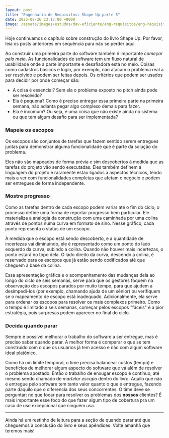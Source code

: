 ```yaml
---
layout: post
title: "Engenharia de Requisitos: Shape Up parte 5"
date: 2025-08-26 23:17:00 +0000
image: /assets/images/estudos/dev-eficiente/eng-requisitos/eng-requisitos-shape-up-parte5-cover.jpg
---
```

Hoje continuamos o capítulo sobre construção do livro Shape Up. Por favor, leia os posts anteriores em sequência para não se perder aqui.

Ao construir uma primeira parte do software também é importante *começar pelo meio*. As funcionalidades de software tem um fluxo natural de usabilidade onde a parte importante e desafiadora está no meio. Coisas como cadastros básicos e login, por exemplo, não atacam o problema real a ser resolvido e podem ser feitas depois. Os critérios que podem ser usados para decidir por onde começar são:
- A coisa é essencial? Sem ela o problema exposto no pitch ainda pode ser resolvido?
- Ela é pequena? Como é preciso entregar essa primeira parte na primeira semana, não adianta pegar algo complexo demais para fazer.
- Ela é incomum? Ou seja, é uma coisa que não existe ainda no sistema ou que tem algum desafio para ser implementada?

### Mapeie os escopos

Os escopos são conjuntos de tarefas que fazem sentido serem entregues juntas para demonstrar alguma funcionalidade que é parte da solução do problema.

Eles não são mapeados de forma prévia e sim descobertos à medida que as tarefas do projeto vão sendo executadas. Eles também definem a linguagem do projeto e raramente estão ligados a aspectos técnicos, tendo mais a ver com funcionalidades completas que afetam o negócio e podem ser entregues de forma independente.

### Mostre progresso

Como as tarefas dentro de cada escopo podem variar até o fim do ciclo, o processo define uma forma de reportar progresso bem particular. Ele materializa a analogia da construção com uma caminhada por uma colina através de pontos numa curva em formato de sino. Nesse gráfico, cada ponto representa o status de um escopo.

À medida que o escopo está sendo descoberto, e a quantidade de incertezas vai diminuindo, ele é representado como um ponto do lado esquerdo da curva, subindo a colina. Quando não houver mais incertezas, o ponto estará no topo dela. O lado direito da curva, descendo a colina, é reservado para os escopos que já estão sendo codificados até que cheguem à base da colina.

Essa apresentação gráfica e o acompanhamento das mudanças dela ao longo do ciclo de seis semanas, serve para que os gestores foquem na observação dos escopos parados por muito tempo, para que ajudem a desimpedi-los (por exemplo, chamando ajuda de um sênior) ou verifiquem se o mapeamento de escopo está inadequado. Adicionalmente, ela serve para ordenar os escopos para resolver os mais complexos primeiro. Como o tempo é limitado a seis semanas, começar pelos escopos "fáceis" é a pior estratégia, pois surpresas podem aparecer no final do ciclo.

### Decida quando parar

Sempre é possível melhorar o trabalho do software a ser entregue, mas é preciso saber quando parar. A melhor forma é comparar o que se tem construído com o que os usuários já tem acesso e não com algum software ideal platônico.

Como há um limite temporal, o time precisa balancear custos (tempo) e benefícios de melhorar algum aspecto do software que vá além de resolver o problema apostado. Então o trabalho de enxugar escopo é contínuo, até mesmo sendo chamado de *martelar escopo* dentro do livro. Aquilo que não é entregue pelo software tem tanto valor quanto o que é entregue, fazendo parte daquilo que o diferencia dos seus concorrentes. O time deve se perguntar: no que focar para resolver os problemas dos **nossos** clientes? É mais importante esse foco do que fazer algum tipo de cobertura pra um caso de uso excepcional que ninguém usa.

---

Ainda há um restinho de leitura para a seção de quando parar até que cheguemos à conclusão do livro e seus apêndices. Volte amanhã que teremos mais!